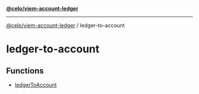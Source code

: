 [**@celo/viem-account-ledger**](../README.md)

***

[@celo/viem-account-ledger](../modules.md) / ledger-to-account

# ledger-to-account

## Functions

- [ledgerToAccount](functions/ledgerToAccount.md)
